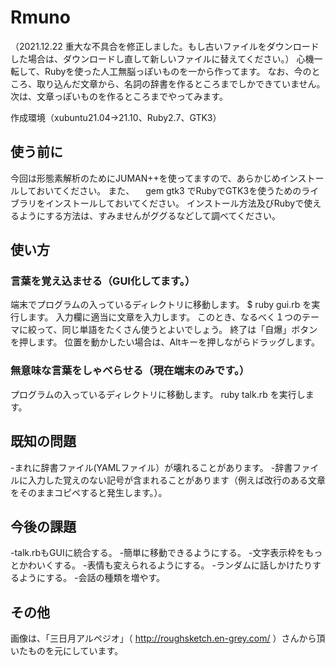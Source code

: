 # Rmuno
（2021.12.22 重大な不具合を修正しました。もし古いファイルをダウンロードした場合は、ダウンロードし直して新しいファイルに替えてください。）
心機一転して、Rubyを使った人工無脳っぽいものを一から作ってます。
なお、今のところ、取り込んだ文章から、名詞の辞書を作るところまでしかできていません。
次は、文章っぽいものを作るところまでやってみます。

作成環境（xubuntu21.04→21.10、Ruby2.7、GTK3）

## 使う前に
今回は形態素解析のためにJUMAN++を使ってますので、あらかじめインストールしておいてください。
また、
　gem gtk3
でRubyでGTK3を使うためのライブラリをインストールしておいてください。
インストール方法及びRubyで使えるようにする方法は、すみませんがググるなどして調べてください。

## 使い方
### 言葉を覚え込ませる（GUI化してます。）
端末でプログラムの入っているディレクトリに移動します。
 $ ruby gui.rb
を実行します。
入力欄に適当に文章を入力します。
このとき、なるべく１つのテーマに絞って、同じ単語をたくさん使うとよいでしょう。
終了は「自爆」ボタンを押します。
位置を動かしたい場合は、Altキーを押しながらドラッグします。

### 無意味な言葉をしゃべらせる（現在端末のみです。）
プログラムの入っているディレクトリに移動します。
 ruby talk.rb
を実行します。

## 既知の問題
-まれに辞書ファイル(YAMLファイル）が壊れることがあります。
-辞書ファイルに入力した覚えのない記号が含まれることがあります（例えば改行のある文章をそのままコピペすると発生します。）。

## 今後の課題
-talk.rbもGUIに統合する。
-簡単に移動できるようにする。
-文字表示枠をもっとかわいくする。
-表情も変えられるようにする。
-ランダムに話しかけたりするようにする。
-会話の種類を増やす。

## その他
画像は、「三日月アルペジオ」（ http://roughsketch.en-grey.com/ ）さんから頂いたものを元にしています。

